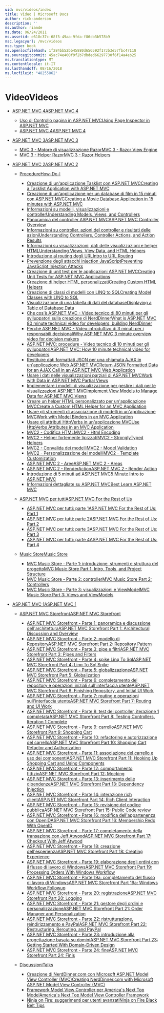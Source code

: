 ```yaml
---
uid: mvc/videos/index
title: Video | Microsoft Docs
author: rick-anderson
description: ''
ms.author: riande
ms.date: 06/24/2011
ms.assetid: e618c37c-68f3-49aa-9fda-f86cb3b578b9
msc.legacyurl: /mvc/videos
msc.type: book
ms.openlocfilehash: 1f284bb52bb45880d656592f173b3e57fbc47118
ms.sourcegitcommit: 45ac74e400f9f2b7dbded66297730f6f14a4eb25
ms.translationtype: MT
ms.contentlocale: it-IT
ms.lasthandoff: 08/16/2018
ms.locfileid: "48255862"
---
```

<a name="videos"></a><span data-ttu-id="a27a4-102">Video</span><span class="sxs-lookup"><span data-stu-id="a27a4-102">Videos</span></span>
====================
- [<span data-ttu-id="a27a4-103">ASP.NET MVC 4</span><span class="sxs-lookup"><span data-stu-id="a27a4-103">ASP.NET MVC 4</span></span>](mvc-4/index.md)

    - [<span data-ttu-id="a27a4-104">Uso di Controllo pagina in ASP.NET MVC</span><span class="sxs-lookup"><span data-stu-id="a27a4-104">Using Page Inspector in ASP.NET MVC</span></span>](mvc-4/using-page-inspector-in-aspnet-mvc.md)
    - [<span data-ttu-id="a27a4-105">ASP.NET MVC 4</span><span class="sxs-lookup"><span data-stu-id="a27a4-105">ASP.NET MVC 4</span></span>](mvc-4/aspnet-mvc-4.md)
- [<span data-ttu-id="a27a4-106">ASP.NET MVC 3</span><span class="sxs-lookup"><span data-stu-id="a27a4-106">ASP.NET MVC 3</span></span>](mvc-3/index.md)

    - [<span data-ttu-id="a27a4-107">MVC 3 - Motore di visualizzazione Razor</span><span class="sxs-lookup"><span data-stu-id="a27a4-107">MVC 3 - Razor View Engine</span></span>](mvc-3/mvc-3-razor-view-engine.md)
    - [<span data-ttu-id="a27a4-108">MVC 3 - Helper Razor</span><span class="sxs-lookup"><span data-stu-id="a27a4-108">MVC 3 - Razor Helpers</span></span>](mvc-3/mvc-3-razor-helpers.md)
- [<span data-ttu-id="a27a4-109">ASP.NET MVC 2</span><span class="sxs-lookup"><span data-stu-id="a27a4-109">ASP.NET MVC 2</span></span>](mvc-2/index.md)

    - [<span data-ttu-id="a27a4-110">Procedure</span><span class="sxs-lookup"><span data-stu-id="a27a4-110">How-Do-I</span></span>](mvc-2/how-do-i/index.md)

        - [<span data-ttu-id="a27a4-111">Creazione di un'applicazione Tasklist con ASP.NET MVC</span><span class="sxs-lookup"><span data-stu-id="a27a4-111">Creating a Tasklist Application with ASP.NET MVC</span></span>](mvc-2/how-do-i/creating-a-tasklist-application-with-aspnet-mvc.md)
        - [<span data-ttu-id="a27a4-112">Creazione di un'applicazione per un database di film in 15 minuti con ASP.NET MVC</span><span class="sxs-lookup"><span data-stu-id="a27a4-112">Creating a Movie Database Application in 15 minutes with ASP.NET MVC</span></span>](mvc-2/how-do-i/creating-a-movie-database-application-in-15-minutes-with-aspnet-mvc.md)
        - [<span data-ttu-id="a27a4-113">Informazioni su modelli, visualizzazioni e controller</span><span class="sxs-lookup"><span data-stu-id="a27a4-113">Understanding Models, Views, and Controllers</span></span>](mvc-2/how-do-i/understanding-models-views-and-controllers.md)
        - [<span data-ttu-id="a27a4-114">Panoramica del controller ASP.NET MVC</span><span class="sxs-lookup"><span data-stu-id="a27a4-114">ASP.NET MVC Controller Overview</span></span>](mvc-2/how-do-i/aspnet-mvc-controller-overview.md)
        - [<span data-ttu-id="a27a4-115">Informazioni su controller, azioni del controller e risultati delle azioni</span><span class="sxs-lookup"><span data-stu-id="a27a4-115">Understanding Controllers, Controller Actions, and Action Results</span></span>](mvc-2/how-do-i/understanding-controllers-controller-actions-and-action-results.md)
        - [<span data-ttu-id="a27a4-116">Informazioni su visualizzazioni, dati delle visualizzazioni e helper HTML</span><span class="sxs-lookup"><span data-stu-id="a27a4-116">Understanding Views, View Data, and HTML Helpers</span></span>](mvc-2/how-do-i/understanding-views-view-data-and-html-helpers.md)
        - [<span data-ttu-id="a27a4-117">Introduzione al routing degli URL</span><span class="sxs-lookup"><span data-stu-id="a27a4-117">Intro to URL Routing</span></span>](mvc-2/how-do-i/an-introduction-to-url-routing.md)
        - [<span data-ttu-id="a27a4-118">Prevenzione degli attacchi injection JavaScript</span><span class="sxs-lookup"><span data-stu-id="a27a4-118">Preventing JavaScript Injection Attacks</span></span>](mvc-2/how-do-i/preventing-javascript-injection-attacks.md)
        - [<span data-ttu-id="a27a4-119">Creazione di unit test per le applicazioni ASP.NET MVC</span><span class="sxs-lookup"><span data-stu-id="a27a4-119">Creating Unit Tests for ASP.NET MVC Applications</span></span>](mvc-2/how-do-i/creating-unit-tests-for-aspnet-mvc-applications.md)
        - [<span data-ttu-id="a27a4-120">Creazione di helper HTML personalizzati</span><span class="sxs-lookup"><span data-stu-id="a27a4-120">Creating Custom HTML Helpers</span></span>](mvc-2/how-do-i/creating-custom-html-helpers.md)
        - [<span data-ttu-id="a27a4-121">Creazione di classi di modelli con LINQ to SQL</span><span class="sxs-lookup"><span data-stu-id="a27a4-121">Creating Model Classes with LINQ to SQL</span></span>](mvc-2/how-do-i/creating-model-classes-with-linq-to-sql.md)
        - [<span data-ttu-id="a27a4-122">Visualizzazione di una tabella di dati del database</span><span class="sxs-lookup"><span data-stu-id="a27a4-122">Displaying a Table of Database Data</span></span>](mvc-2/how-do-i/displaying-a-table-of-database-data.md)
        - [<span data-ttu-id="a27a4-123">Che cos'è ASP.NET MVC - Video tecnico di 80 minuti per gli sviluppatori sulla creazione di NerdDinner</span><span class="sxs-lookup"><span data-stu-id="a27a4-123">What is ASP.NET MVC 80 minute technical video for developers, building NerdDinner</span></span>](mvc-2/how-do-i/what-is-aspnet-mvc-80-minute-technical-video-for-developers-building-nerddinner.md)
        - [<span data-ttu-id="a27a4-124">Perché ASP.NET MVC - Video introduttivo di 3 minuti per i responsabili decisionali</span><span class="sxs-lookup"><span data-stu-id="a27a4-124">Why ASP.NET MVC 3 minute overview video for decision makers</span></span>](mvc-2/how-do-i/why-aspnet-mvc-3-minute-overview-video-for-decision-makers.md)
        - [<span data-ttu-id="a27a4-125">ASP.NET MVC: procedure - Video tecnico di 10 minuti per gli sviluppatori</span><span class="sxs-lookup"><span data-stu-id="a27a4-125">ASP.NET MVC: How 10 minute technical video for developers</span></span>](mvc-2/how-do-i/aspnet-mvc-how-10-minute-technical-video-for-developers.md)
        - [<span data-ttu-id="a27a4-126">Restituire dati formattati JSON per una chiamata AJAX in un'applicazione Web ASP.NET MVC</span><span class="sxs-lookup"><span data-stu-id="a27a4-126">Return JSON Formatted Data for an AJAX Call in an ASP.NET MVC Web Application</span></span>](mvc-2/how-do-i/how-do-i-return-json-formatted-data-for-an-ajax-call-in-an-aspnet-mvc-web-application.md)
        - [<span data-ttu-id="a27a4-127">Usare i dati nelle visualizzazioni parziali di ASP.NET MVC</span><span class="sxs-lookup"><span data-stu-id="a27a4-127">Work with Data in ASP.NET MVC Partial Views</span></span>](mvc-2/how-do-i/how-do-i-work-with-data-in-aspnet-mvc-partial-views.md)
        - [<span data-ttu-id="a27a4-128">Implementare i modelli di visualizzazione per gestire i dati per le visualizzazioni ASP.NET MVC</span><span class="sxs-lookup"><span data-stu-id="a27a4-128">Implement View Models to Manage Data for ASP.NET MVC Views</span></span>](mvc-2/how-do-i/how-do-i-implement-view-models-to-manage-data-for-aspnet-mvc-views.md)
        - [<span data-ttu-id="a27a4-129">Creare un helper HTML personalizzato per un'applicazione MVC</span><span class="sxs-lookup"><span data-stu-id="a27a4-129">Create a Custom HTML Helper for an MVC Application</span></span>](mvc-2/how-do-i/how-do-i-create-a-custom-html-helper-for-an-mvc-application.md)
        - [<span data-ttu-id="a27a4-130">Usare gli strumenti di associazione di modelli in un'applicazione MVC</span><span class="sxs-lookup"><span data-stu-id="a27a4-130">Work with Model Binders in an MVC Application</span></span>](mvc-2/how-do-i/how-do-i-work-with-model-binders-in-an-mvc-application.md)
        - [<span data-ttu-id="a27a4-131">Usare gli attributi HttpVerbs in un'applicazione MVC</span><span class="sxs-lookup"><span data-stu-id="a27a4-131">Use HttpVerbs Attributes in an MVC Application</span></span>](mvc-2/how-do-i/how-do-i-use-httpverbs-attributes-in-an-mvc-application.md)
        - [<span data-ttu-id="a27a4-132">MVC2 - Codifica HTML</span><span class="sxs-lookup"><span data-stu-id="a27a4-132">MVC2 - Html Encoding</span></span>](mvc-2/how-do-i/mvc2-html-encoding.md)
        - [<span data-ttu-id="a27a4-133">MVC2 - Helper fortemente tipizzati</span><span class="sxs-lookup"><span data-stu-id="a27a4-133">MVC2 - StronglyTyped Helpers</span></span>](mvc-2/how-do-i/mvc2-stronglytyped-helpers.md)
        - [<span data-ttu-id="a27a4-134">MVC2 - Convalida dei modelli</span><span class="sxs-lookup"><span data-stu-id="a27a4-134">MVC2 - Model Validation</span></span>](mvc-2/how-do-i/mvc2-model-validation.md)
        - [<span data-ttu-id="a27a4-135">MVC2 - Personalizzazione dei modelli</span><span class="sxs-lookup"><span data-stu-id="a27a4-135">MVC2 - Template Customization</span></span>](mvc-2/how-do-i/mvc2-template-customization.md)
        - [<span data-ttu-id="a27a4-136">ASP.NET MVC 2 - Aree</span><span class="sxs-lookup"><span data-stu-id="a27a4-136">ASP.NET MVC 2 - Areas</span></span>](mvc-2/how-do-i/aspnet-mvc-2-areas.md)
        - [<span data-ttu-id="a27a4-137">ASP.NET MVC 2 - RenderAction</span><span class="sxs-lookup"><span data-stu-id="a27a4-137">ASP.NET MVC 2 - Render Action</span></span>](mvc-2/how-do-i/aspnet-mvc-2-render-action.md)
        - [<span data-ttu-id="a27a4-138">Introduzione di 5 minuti ad ASP.NET MVC</span><span class="sxs-lookup"><span data-stu-id="a27a4-138">5 Minute Intro to ASP.NET MVC</span></span>](mvc-2/how-do-i/5-minute-introduction-to-aspnet-mvc.md)
        - [<span data-ttu-id="a27a4-139">Informazioni dettagliate su ASP.NET MVC</span><span class="sxs-lookup"><span data-stu-id="a27a4-139">Best Learn ASP.NET MVC</span></span>](mvc-2/how-do-i/how-to-best-learn-asp-net-mvc.md)
    - [<span data-ttu-id="a27a4-140">ASP.NET MVC per tutti</span><span class="sxs-lookup"><span data-stu-id="a27a4-140">ASP.NET MVC For the Rest of Us</span></span>](mvc-2/aspnet-mvc-for-the-rest-of-us/index.md)

        - [<span data-ttu-id="a27a4-141">ASP.NET MVC per tutti: parte 1</span><span class="sxs-lookup"><span data-stu-id="a27a4-141">ASP.NET MVC For the Rest of Us: Part 1</span></span>](mvc-2/aspnet-mvc-for-the-rest-of-us/aspnet-mvc-for-the-rest-of-us-part-1.md)
        - [<span data-ttu-id="a27a4-142">ASP.NET MVC per tutti: parte 2</span><span class="sxs-lookup"><span data-stu-id="a27a4-142">ASP.NET MVC For the Rest of Us: Part 2</span></span>](mvc-2/aspnet-mvc-for-the-rest-of-us/aspnet-mvc-for-the-rest-of-us-part-2.md)
        - [<span data-ttu-id="a27a4-143">ASP.NET MVC per tutti: parte 3</span><span class="sxs-lookup"><span data-stu-id="a27a4-143">ASP.NET MVC For the Rest of Us: Part 3</span></span>](mvc-2/aspnet-mvc-for-the-rest-of-us/aspnet-mvc-for-the-rest-of-us-part-3.md)
        - [<span data-ttu-id="a27a4-144">ASP.NET MVC per tutti: parte 4</span><span class="sxs-lookup"><span data-stu-id="a27a4-144">ASP.NET MVC For the Rest of Us: Part 4</span></span>](mvc-2/aspnet-mvc-for-the-rest-of-us/aspnet-mvc-for-the-rest-of-us-part-4.md)
    - [<span data-ttu-id="a27a4-145">Music Store</span><span class="sxs-lookup"><span data-stu-id="a27a4-145">Music Store</span></span>](mvc-2/music-store/index.md)

        - [<span data-ttu-id="a27a4-146">MVC Music Store - Parte 1: introduzione, strumenti e struttura del progetto</span><span class="sxs-lookup"><span data-stu-id="a27a4-146">MVC Music Store Part 1: Intro, Tools, and Project Structure</span></span>](mvc-2/music-store/mvc-music-store-part-1-intro-tools-and-project-structure.md)
        - [<span data-ttu-id="a27a4-147">MVC Music Store - Parte 2: controller</span><span class="sxs-lookup"><span data-stu-id="a27a4-147">MVC Music Store Part 2: Controllers</span></span>](mvc-2/music-store/mvc-music-store-part-2-controllers.md)
        - [<span data-ttu-id="a27a4-148">MVC Music Store - Parte 3: visualizzazioni e ViewModel</span><span class="sxs-lookup"><span data-stu-id="a27a4-148">MVC Music Store Part 3: Views and ViewModels</span></span>](mvc-2/music-store/mvc-music-store-part-3-views-and-viewmodels.md)
- [<span data-ttu-id="a27a4-149">ASP.NET MVC 1</span><span class="sxs-lookup"><span data-stu-id="a27a4-149">ASP.NET MVC 1</span></span>](mvc-1/index.md)

    - [<span data-ttu-id="a27a4-150">ASP.NET MVC Storefront</span><span class="sxs-lookup"><span data-stu-id="a27a4-150">ASP.NET MVC Storefront</span></span>](mvc-1/aspnet-mvc-storefront/index.md)

        - [<span data-ttu-id="a27a4-151">ASP.NET MVC Storefront - Parte 1: panoramica e discussione dell'architettura</span><span class="sxs-lookup"><span data-stu-id="a27a4-151">ASP.NET MVC Storefront Part 1: Architectural Discussion and Overview</span></span>](mvc-1/aspnet-mvc-storefront/aspnet-mvc-storefront-part-1-architectural-discussion-and-overview.md)
        - [<span data-ttu-id="a27a4-152">ASP.NET MVC Storefront - Parte 2: modello di Repository</span><span class="sxs-lookup"><span data-stu-id="a27a4-152">ASP.NET MVC Storefront Part 2: Repository Pattern</span></span>](mvc-1/aspnet-mvc-storefront/aspnet-mvc-storefront-part-2-the-repository-pattern.md)
        - [<span data-ttu-id="a27a4-153">ASP.NET MVC Storefront - Parte 3: pipe e filtri</span><span class="sxs-lookup"><span data-stu-id="a27a4-153">ASP.NET MVC Storefront Part 3: Pipes and Filters</span></span>](mvc-1/aspnet-mvc-storefront/aspnet-mvc-storefront-part-3-pipes-and-filters.md)
        - [<span data-ttu-id="a27a4-154">ASP.NET MVC Storefront - Parte 4: spike Linq To Sql</span><span class="sxs-lookup"><span data-stu-id="a27a4-154">ASP.NET MVC Storefront Part 4: Linq To Sql Spike</span></span>](mvc-1/aspnet-mvc-storefront/aspnet-mvc-storefront-part-4-linq-to-sql-spike.md)
        - [<span data-ttu-id="a27a4-155">ASP.NET MVC Storefront - Parte 5: globalizzazione</span><span class="sxs-lookup"><span data-stu-id="a27a4-155">ASP.NET MVC Storefront Part 5: Globalization</span></span>](mvc-1/aspnet-mvc-storefront/aspnet-mvc-storefront-part-5-globalization.md)
        - [<span data-ttu-id="a27a4-156">ASP.NET MVC Storefront - Parte 6: completamento del repository e operazioni iniziali sull'interfaccia utente</span><span class="sxs-lookup"><span data-stu-id="a27a4-156">ASP.NET MVC Storefront Part 6: Finishing Repository, and Initial UI Work</span></span>](mvc-1/aspnet-mvc-storefront/aspnet-mvc-storefront-part-6-finishing-the-repository-and-initial-ui-work.md)
        - [<span data-ttu-id="a27a4-157">ASP.NET MVC Storefront - Parte 7: routing e operazioni sull'interfaccia utente</span><span class="sxs-lookup"><span data-stu-id="a27a4-157">ASP.NET MVC Storefront Part 7: Routing and UI Work</span></span>](mvc-1/aspnet-mvc-storefront/aspnet-mvc-storefront-part-7-routing-and-ui-work.md)
        - [<span data-ttu-id="a27a4-158">ASP.NET MVC Storefront - Parte 8: test dei controller, iterazione 1 completata</span><span class="sxs-lookup"><span data-stu-id="a27a4-158">ASP.NET MVC Storefront Part 8: Testing Controllers, Iteration 1 Complete</span></span>](mvc-1/aspnet-mvc-storefront/aspnet-mvc-storefront-part-8-testing-controllers-iteration-1-complete.md)
        - [<span data-ttu-id="a27a4-159">ASP.NET MVC Storefront - Parte 9: carrello</span><span class="sxs-lookup"><span data-stu-id="a27a4-159">ASP.NET MVC Storefront Part 9: Shopping Cart</span></span>](mvc-1/aspnet-mvc-storefront/aspnet-mvc-storefront-part-9-the-shopping-cart.md)
        - [<span data-ttu-id="a27a4-160">ASP.NET MVC Storefront - Parte 10: refactoring e autorizzazione del carrello</span><span class="sxs-lookup"><span data-stu-id="a27a4-160">ASP.NET MVC Storefront Part 10: Shopping Cart Refactor and Authorization</span></span>](mvc-1/aspnet-mvc-storefront/aspnet-mvc-storefront-part-10-shopping-cart-refactor-and-authorization.md)
        - [<span data-ttu-id="a27a4-161">ASP.NET MVC Storefront - Parte 11: associazione del carrello e uso dei componenti</span><span class="sxs-lookup"><span data-stu-id="a27a4-161">ASP.NET MVC Storefront Part 11: Hooking Up Shopping Cart and Using Components</span></span>](mvc-1/aspnet-mvc-storefront/aspnet-mvc-storefront-part-11-hooking-up-the-shopping-cart-and-using-components.md)
        - [<span data-ttu-id="a27a4-162">ASP.NET MVC Storefront - Parte 12: comportamento fittizio</span><span class="sxs-lookup"><span data-stu-id="a27a4-162">ASP.NET MVC Storefront Part 12: Mocking</span></span>](mvc-1/aspnet-mvc-storefront/aspnet-mvc-storefront-part-12-mocking.md)
        - [<span data-ttu-id="a27a4-163">ASP.NET MVC Storefront - Parte 13: inserimento delle dipendenze</span><span class="sxs-lookup"><span data-stu-id="a27a4-163">ASP.NET MVC Storefront Part 13: Dependency Injection</span></span>](mvc-1/aspnet-mvc-storefront/aspnet-mvc-storefront-part-13-dependency-injection.md)
        - [<span data-ttu-id="a27a4-164">ASP.NET MVC Storefront - Parte 14: interazione rich client</span><span class="sxs-lookup"><span data-stu-id="a27a4-164">ASP.NET MVC Storefront Part 14: Rich Client Interaction</span></span>](mvc-1/aspnet-mvc-storefront/aspnet-mvc-storefront-part-14-rich-client-interaction.md)
        - [<span data-ttu-id="a27a4-165">ASP.NET MVC Storefront - Parte 15: revisione del codice pubblica</span><span class="sxs-lookup"><span data-stu-id="a27a4-165">ASP.NET MVC Storefront Part 15: Public Code review</span></span>](mvc-1/aspnet-mvc-storefront/aspnet-mvc-storefront-part-15-public-code-review.md)
        - [<span data-ttu-id="a27a4-166">ASP.NET MVC Storefront - Parte 16: modifica dell'appartenenza con OpenID</span><span class="sxs-lookup"><span data-stu-id="a27a4-166">ASP.NET MVC Storefront Part 16: Membership Redo With OpenID</span></span>](mvc-1/aspnet-mvc-storefront/aspnet-mvc-storefront-part-16-membership-redo-with-openid.md)
        - [<span data-ttu-id="a27a4-167">ASP.NET MVC Storefront - Parte 17: completamento della transazione con Jeff Atwood</span><span class="sxs-lookup"><span data-stu-id="a27a4-167">ASP.NET MVC Storefront Part 17: Checkout With Jeff Atwood</span></span>](mvc-1/aspnet-mvc-storefront/aspnet-mvc-storefront-part-17-checkout-with-jeff-atwood.md)
        - [<span data-ttu-id="a27a4-168">ASP.NET MVC Storefront - Parte 18: creazione dell'esperienza</span><span class="sxs-lookup"><span data-stu-id="a27a4-168">ASP.NET MVC Storefront Part 18: Creating Experience</span></span>](mvc-1/aspnet-mvc-storefront/aspnet-mvc-storefront-part-18-creating-an-experience.md)
        - [<span data-ttu-id="a27a4-169">ASP.NET MVC Storefront - Parte 19: elaborazione degli ordini con il flusso di lavoro di Windows</span><span class="sxs-lookup"><span data-stu-id="a27a4-169">ASP.NET MVC Storefront Part 19: Processing Orders With Windows Workflow</span></span>](mvc-1/aspnet-mvc-storefront/aspnet-mvc-storefront-part-19-processing-orders-with-windows-workflow.md)
        - [<span data-ttu-id="a27a4-170">ASP.NET MVC Storefront - Parte 19a: completamento del flusso di lavoro di Windows</span><span class="sxs-lookup"><span data-stu-id="a27a4-170">ASP.NET MVC Storefront Part 19a: Windows Workflow Followup</span></span>](mvc-1/aspnet-mvc-storefront/aspnet-mvc-storefront-part-19a-windows-workflow-followup.md)
        - [<span data-ttu-id="a27a4-171">ASP.NET MVC Storefront - Parte 20: registrazione</span><span class="sxs-lookup"><span data-stu-id="a27a4-171">ASP.NET MVC Storefront Part 20: Logging</span></span>](mvc-1/aspnet-mvc-storefront/aspnet-mvc-storefront-part-20-logging.md)
        - [<span data-ttu-id="a27a4-172">ASP.NET MVC Storefront - Parte 21: gestore degli ordini e personalizzazione</span><span class="sxs-lookup"><span data-stu-id="a27a4-172">ASP.NET MVC Storefront Part 21: Order Manager and Personalization</span></span>](mvc-1/aspnet-mvc-storefront/aspnet-mvc-storefront-part-21-order-manager-and-personalization.md)
        - [<span data-ttu-id="a27a4-173">ASP.NET MVC Storefront - Parte 22: ristrutturazione, reindirizzamento e PayPal</span><span class="sxs-lookup"><span data-stu-id="a27a4-173">ASP.NET MVC Storefront Part 22: Restructuring, Rerouting, and PayPal</span></span>](mvc-1/aspnet-mvc-storefront/aspnet-mvc-storefront-part-22-restructuring-rerouting-and-paypal.md)
        - [<span data-ttu-id="a27a4-174">ASP.NET MVC Storefront - Parte 23: introduzione alla progettazione basata su domini</span><span class="sxs-lookup"><span data-stu-id="a27a4-174">ASP.NET MVC Storefront Part 23: Getting Started With Domain-Driven Design</span></span>](mvc-1/aspnet-mvc-storefront/aspnet-mvc-storefront-part-23-getting-started-with-domain-driven-design.md)
        - [<span data-ttu-id="a27a4-175">ASP.NET MVC Storefront - Parte 24: fine</span><span class="sxs-lookup"><span data-stu-id="a27a4-175">ASP.NET MVC Storefront Part 24: Finis</span></span>](mvc-1/aspnet-mvc-storefront/aspnet-mvc-storefront-part-24-finis.md)
    - [<span data-ttu-id="a27a4-176">Discussioni</span><span class="sxs-lookup"><span data-stu-id="a27a4-176">Talks</span></span>](mvc-1/conference-presentations/index.md)

        - [<span data-ttu-id="a27a4-177">Creazione di NerdDinner.com con Microsoft ASP.NET Model View Controller (MVC)</span><span class="sxs-lookup"><span data-stu-id="a27a4-177">Creating NerdDinner.com with Microsoft ASP.NET Model View Controller (MVC)</span></span>](mvc-1/conference-presentations/creating-nerddinnercom-with-microsoft-aspnet-model-view-controller-mvc.md)
        - [<span data-ttu-id="a27a4-178">Framework Model View Controller per America's Next Top Model</span><span class="sxs-lookup"><span data-stu-id="a27a4-178">America's Next Top Model View Controller Framework</span></span>](mvc-1/conference-presentations/americas-next-top-model-view-controller-framework.md)
        - [<span data-ttu-id="a27a4-179">Ninja on Fire: suggerimenti per utenti avanzati</span><span class="sxs-lookup"><span data-stu-id="a27a4-179">Ninja on Fire Black Belt Tips</span></span>](mvc-1/conference-presentations/ninja-on-fire-black-belt-tips.md)
